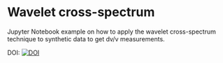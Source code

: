 # Wavelet cross-spectrum
Jupyter Notebook example on how to apply the wavelet cross-spectrum technique to synthetic data to get dv/v measurements.

DOI: [![DOI](https://zenodo.org/badge/161083755.svg)](https://zenodo.org/badge/latestdoi/161083755)
